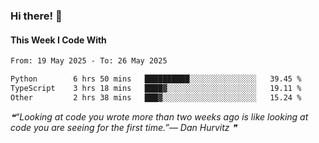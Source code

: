 ### Hi there! 👋

#### This Week I Code With
<!--START_SECTION:waka-->

```txt
From: 19 May 2025 - To: 26 May 2025

Python        6 hrs 50 mins   ██████████░░░░░░░░░░░░░░░   39.45 %
TypeScript    3 hrs 18 mins   ████▓░░░░░░░░░░░░░░░░░░░░   19.11 %
Other         2 hrs 38 mins   ███▓░░░░░░░░░░░░░░░░░░░░░   15.24 %
```

<!--END_SECTION:waka-->

<!--STARTS_HERE_QUOTE_README-->
<i>❝“Looking at code you wrote more than two weeks ago is like looking at code you are seeing for the first time.”— Dan Hurvitz   ❞</i>
<!--ENDS_HERE_QUOTE_README-->

